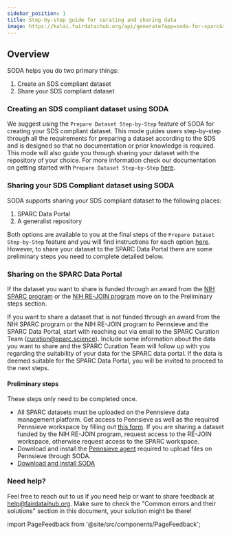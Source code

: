 ```yaml
---
sidebar_position: 1
title: Step-by-step guide for curating and sharing data
image: https://kalai.fairdataihub.org/api/generate?app=soda-for-sparc&title=Step-by-step%20guide%20to%20organize%20and%20submit%20SPARC%20datasets%20with%20SODA%20for%20SPARC&description=Getting%20Started&org=fairdataihub
---
```


## Overview

SODA helps you do two primary things:

1. Create an SDS compliant dataset
2. Share your SDS compliant dataset

### Creating an SDS compliant dataset using SODA

We suggest using the `Prepare Dataset Step-by-Step` feature of SODA for creating your SDS compliant dataset. This mode guides users step-by-step through all the requirements for preparing a dataset according to the SDS and is designed so that no documentation or prior knowledge is required. This mode will also guide you through sharing your dataset with the repository of your choice. For more information check our documentation on getting started with `Prepare Dataset Step-by-Step` [here](../guided).

### Sharing your SDS Compliant dataset using SODA

SODA supports sharing your SDS compliant dataset to the following places:

1. SPARC Data Portal
2. A generalist repository

Both options are available to you at the final steps of the `Prepare Dataset Step-by-Step` feature and you will find instructions for each option [here](../guided). However, to share your dataset to the SPARC Data Portal there are some preliminary steps you need to complete detailed below.

### Sharing on the SPARC Data Portal

If the dataset you want to share is funded through an award from the [NIH SPARC program](https://commonfund.nih.gov/sparc) or the [NIH RE-JOIN program](https://heal.nih.gov/research/preclinical-translational/restoring-joint-health-function-reduce-pain) move on to the Preliminary steps section.

If you want to share a dataset that is not funded through an award from the NIH SPARC program or the NIH RE-JOIN program to Pennsieve and the SPARC Data Portal, start with reaching out via email to the SPARC Curation Team (curation@sparc.science). Include some information about the data you want to share and the SPARC Curation Team will follow up with you regarding the suitability of your data for the SPARC data portal. If the data is deemed suitable for the SPARC Data Portal, you will be invited to proceed to the next steps.

#### Preliminary steps

These steps only need to be completed once.

- All SPARC datasets must be uploaded on the Pennsieve data management platform. Get access to Pennsieve as well as the required Pennsieve workspace by filling out [this form](https://www.wrike.com/frontend/requestforms/index.html?token=eyJhY2NvdW50SWQiOjMyMDM1ODgsInRhc2tGb3JtSWQiOjUwMzQzN30JNDgwNTg4NjU3MjA3Nwk0MTg5ZTY0ODEyZGYxNTU1ZDJkYmU5MzIxNWZiNTQyZWUwZTMzY2U4NDQ5ODI0ZWI0YzZiMWZhNjVhYzgyOTRm). If you are sharing a dataset funded by the NIH RE-JOIN program, request access to the RE-JOIN workspace, otherwise request access to the SPARC workspace.
- Download and install the [Pennsieve agent](https://docs.pennsieve.io/docs/uploading-files-programmatically#1-installing-the-pennsieve-agent) required to upload files on Pennsieve through SODA.
- <a href="../getting-started/download-soda" target="\_blank"> Download and install SODA </a>

### Need help?

Feel free to reach out to us if you need help or want to share feedback at help@fairdataihub.org. Make sure to check the "Common errors and their solutions" section in this document, your solution might be there!

import PageFeedback from '@site/src/components/PageFeedback';

<PageFeedback />
